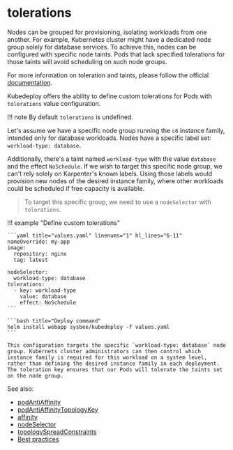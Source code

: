 # tolerations

Nodes can be grouped for provisioning, isolating workloads from one another. For example, Kubernetes cluster might have a dedicated node group solely for database services.
To achieve this, nodes can be configured with specific node taints. Pods that lack specified tolerations for those taints will avoid scheduling on such node groups.

For more information on toleration and taints, please follow the official [documentation](https://kubernetes.io/docs/concepts/scheduling-eviction/taint-and-toleration/).

Kubedeploy offers the ability to define custom tolerations for Pods with `tolerations` value configuration.

!!! note
    By default `tolerations` is undefined.

Let's assume we have a specific node group running the `c6` instance family, intended only for database workloads. Nodes have a specific label set: `workload-type: database`.

Additionally, there's a taint  named `workload-type` with the value `database` and the effect `NoSchedule`. If we wish to target this specific node group, we can't rely solely on Karpenter's known labels. Using those labels would provision new nodes of the desired instance family, where other workloads could be scheduled if free capacity is available.

> To target this specific group, we need to use a `nodeSelector` with `tolerations`.

!!! example "Define custom tolerations"

    ```yaml title="values.yaml" linenums="1" hl_lines="6-11"
    nameOverride: my-app
    image:
      repository: nginx
      tag: latest

    nodeSelector:
      workload-type: database
    tolerations:
      - key: workload-type
        value: database
        effect: NoSchedule
    ```

    ```bash title="Deploy command"
    helm install webapp sysbee/kubedeploy -f values.yaml
    ```

    This configuration targets the specific `workload-type: database` node group. Kubernets cluster administrators can then control which instance family is required for this workload on a system level, rather than defining the desired instance family in each deployment. The toleration key ensures that our Pods will tolerate the taints set on the node group.

See also:

- [podAntiAffinity](podantiaffinity.md)
- [podAntiAffinityTopologyKey](podantiaffinitytopologykey.md)
- [affinity](affinity.md)
- [nodeSelector](nodeselector.md)
- [topologySpreadConstraints](topologyspreadconstraints.md)
- [Best practices](../best-practices.md#assigning-pod-to-nodes)
